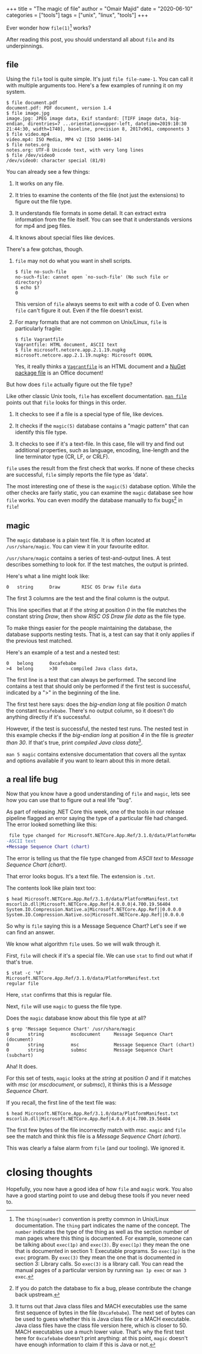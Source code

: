+++
title = "The magic of file"
author = "Omair Majid"
date = "2020-06-10"
categories = ["tools"]
tags = ["unix", "linux", "tools"]
+++

Ever wonder how `file(1)`[^1] works?

After reading this post, you should understand all about `file` and
its underpinnings.

## file

Using the `file` tool is quite simple. It's just `file file-name-1`.
You can call it with multiple arguments too. Here's a few examples of
running it on my system.

```shell
$ file document.pdf
document.pdf: PDF document, version 1.4
$ file image.jpg
image.jpg: JPEG image data, Exif standard: [TIFF image data, big-endian, direntries=7 ...orientation=upper-left, datetime=2019:10:30 21:44:30, width=1740], baseline, precision 8, 2017x961, components 3
$ file video.mp4
video.mp4: ISO Media, MP4 v2 [ISO 14496-14]
$ file notes.org
notes.org: UTF-8 Unicode text, with very long lines
$ file /dev/video0
/dev/video0: character special (81/0)
```

You can already see a few things:

1. It works on any file.

2. It tries to examine the contents of the file (not just the
   extensions) to figure out the file type.

3. It understands file formats in some detail. It can extract extra
   information from the file itself. You can see that it understands
   versions for mp4 and jpeg files.

4. It knows about special files like devices.

There's a few gotchas, though.

1. `file` may not do what you want in shell scripts.

   ```shell
   $ file no-such-file
   no-such-file: cannot open `no-such-file' (No such file or directory)
   $ echo $?
   0
   ```

   This version of `file` always seems to exit with a code of 0. Even
   when `file` can't figure it out. Even if the file doesn't exist.

2. For many formats that are not common on Unix/Linux, `file` is
   particularly fragile:

   ```shell
   $ file Vagrantfile
   Vagrantfile: HTML document, ASCII text
   $ file microsoft.netcore.app.2.1.19.nupkg
   microsoft.netcore.app.2.1.19.nupkg: Microsoft OOXML
   ```

   Yes, it really thinks a
   [`Vagrantfile`](https://www.vagrantup.com/docs/vagrantfile) is an
   HTML document and a [NuGet package
   file](https://www.nuget.org/packages/Microsoft.NETCore.App/2.1.19)
   is an Office document!

But how does `file` actually figure out the file type?

Like other classic Unix tools, `file` has excellent documentation.
[`man file`](https://man7.org/linux/man-pages/man1/file.1.html) points
out that `file` looks for things in this order.

1. It checks to see if a file is a special type of file, like devices.

2. It checks if the `magic(5)` database contains a "magic pattern"
   that can identify this file type.

3. It checks to see if it's a text-file. In this case, file will try
   and find out additional properties, such as language, encoding,
   line-length and the line terminator type (CR, LF, or CRLF).

`file` uses the result from the first check that works. If none of
these checks are successful, `file` simply reports the file type as
'data'.

The most interesting one of these is the `magic(5)` database option.
While the other checks are fairly static, you can examine the `magic`
database see how `file` works. You can even modify the database
manually to fix bugs[^2] in `file`!

## magic

The `magic` database is a plain text file. It is often located at
`/usr/share/magic`. You can view it in your favourite editor.

`/usr/share/magic` contains a series of test-and-output lines. A test
describes something to look for. If the test matches, the output is
printed.

Here's what a line might look like:

```text
0   string      Draw        RISC OS Draw file data
```

The first 3 columns are the test and the final column is the output.

This line specifies that at if the *string* at position *0* in the
file matches the constant string *Draw*, then show *RISC OS Draw file
data* as the file type.

To make things easier for the people maintaining the database, the
database supports nesting tests. That is, a test can say that it only
applies if the previous test matched.

Here's an example of a test and a nested test:

```text
0   belong      0xcafebabe
>4  belong      >30     compiled Java class data,
```

The first line is a test that can always be performed. The second line
contains a test that should only be performed if the first test is
successful, indicated by a ">" in the beginning of the line.

The first test here says: does the *big-endian long* at file position *0*
match the constant `0xcafebabe`. There's no output column, so it
doesn't do anything directly if it's successful.

However, if the test is successful, the nested test runs. The nested
test in this example checks if the *big-endian long* at position *4* in
the file is *greater than 30*. If that's true, print *compiled Java
class data*[^3].

`man 5 magic` contains extensive documentation that covers all the
syntax and options available if you want to learn about this in more
detail.

## a real life bug

Now that you know have a good understanding of `file` and `magic`,
lets see how you can use that to figure out a real life "bug".

As part of releasing .NET Core this week, one of the tools in our
release pipeline flagged an error saying the type of a particular file
had changed. The error looked something like this:

```diff
 file type changed for Microsoft.NETCore.App.Ref/3.1.0/data/PlatformManifest.txt:
-ASCII text
+Message Sequence Chart (chart)
```

The error is telling us that the file type changed from *ASCII text*
to *Message Sequence Chart (chart)*.

That error looks bogus. It's a text file. The extension is `.txt`.

The contents look like plain text too:

```text
$ head Microsoft.NETCore.App.Ref/3.1.0/data/PlatformManifest.txt
mscorlib.dll|Microsoft.NETCore.App.Ref|4.0.0.0|4.700.19.56404
System.IO.Compression.Native.a|Microsoft.NETCore.App.Ref||0.0.0.0
System.IO.Compression.Native.so|Microsoft.NETCore.App.Ref||0.0.0.0
```

So why is `file` saying this is a Message Sequence Chart? Let's see if
we can find an answer.

We know what algorithm `file` uses. So we will walk through it.

First, `file` will check if it's a special file. We can use `stat` to
find out what if that's true.

```shell
$ stat -c '%F' Microsoft.NETCore.App.Ref/3.1.0/data/PlatformManifest.txt
regular file
```

Here, `stat` confirms that this is regular file.

Next, `file` will use `magic` to guess the file type.

Does the `magic` database know about this file type at all?

```shell
$ grep 'Message Sequence Chart' /usr/share/magic
0       string          mscdocument     Message Sequence Chart (document)
0       string          msc             Message Sequence Chart (chart)
0       string          submsc          Message Sequence Chart (subchart)
```

Aha! It does.

For this set of tests, `magic` looks at the *string* at position *0*
and if it matches with *msc* (or *mscdocument*, or *submsc*), it
thinks this is a *Message Sequence Chart*.

If you recall, the first line of the text file was:

```shell
$ head Microsoft.NETCore.App.Ref/3.1.0/data/PlatformManifest.txt
mscorlib.dll|Microsoft.NETCore.App.Ref|4.0.0.0|4.700.19.56404
```

The first few bytes of the file incorrectly match with *msc*. `magic`
and `file` see the match and think this file is a *Message Sequence
Chart (chart)*.

This was clearly a false alarm from `file` (and our tooling). We
ignored it.

# closing thoughts

Hopefully, you now have a good idea of how `file` and `magic` work.
You also have a good starting point to use and debug these tools if
you never need to.


[^1]: The `thing(number)` convention is pretty common in Unix/Linux
    documentation. The `thing` part indicates the name of the concept.
    The `number` indicates the type of the thing as well as the
    section number of man pages where this thing is documented. For
    example, someone can be talking about `exec(1p)` and `exec(3)`. By
    `exec(1p)` they mean the one that is documented in section 1:
    Executable programs. So `exec(1p)` is the `exec` program. By
    `exec(3)` they mean the one that is documented in section 3:
    Library calls. So `exec(3)` is a library call. You can read the
    manual pages of a particular version by running `man 1p exec` or
    `man 3 exec`.

[^2]: If you do patch the database to fix a bug, please contribute the
    change back upstream.

[^3]: It turns out that Java class files and MACH executables use the
    same first sequence of bytes in the file (`0xcafebabe`). The next
    set of bytes can be used to guess whether this is Java class file
    or a MACH executable. Java class files have the class file version
    here, which is closer to 50. MACH executables use a much lower
    value. That's why the first test here for `0xcafebabe` doesn't
    print anything: at this point, `magic` doesn't have enough
    information to claim if this is Java or not.
